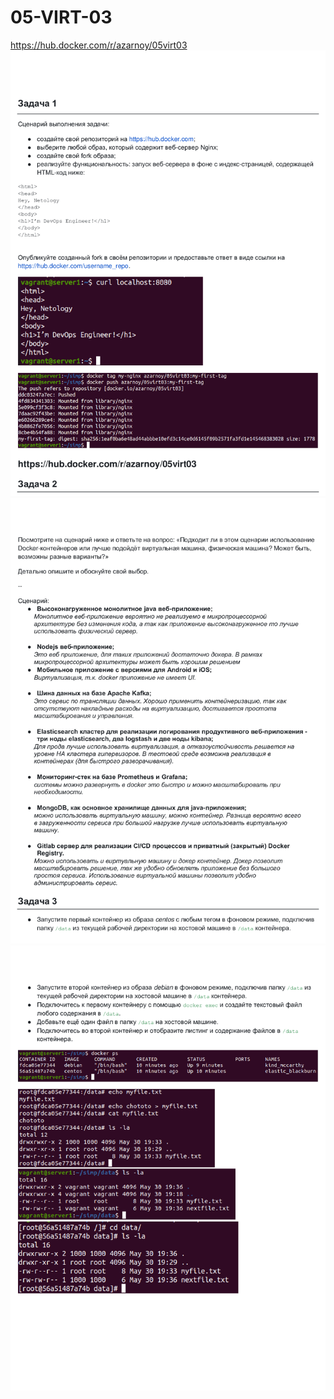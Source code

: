 # 05-VIRT-03
https://hub.docker.com/r/azarnoy/05virt03
![img](https://github.com/AzarnoyKir/05-VIRT-03/blob/de13983e6e12e08875e4b41a2a793ff4681e49e2/img/bc5b-0.png)
![img](https://github.com/AzarnoyKir/05-VIRT-03/blob/de13983e6e12e08875e4b41a2a793ff4681e49e2/img/bc5b-1.png)
![img](https://github.com/AzarnoyKir/05-VIRT-03/blob/de13983e6e12e08875e4b41a2a793ff4681e49e2/img/bc5b-2.png)
